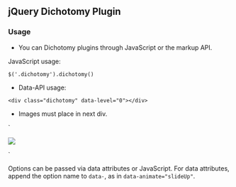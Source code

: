 ## jQuery Dichotomy Plugin

### Usage

* You can Dichotomy plugins through JavaScript or the markup API.

JavaScript usage:

`$('.dichotomy').dichotomy()`

* Data-API usage:

`<div class="dichotomy" data-level="0"></div>`

* Images must place in next div.

`<div class="dichotomy-images">
    <img src="2.jpg">
 </div>`

Options can be passed via data attributes or JavaScript. For data attributes, append the option name to `data-`, as in `data-animate="slideUp"`.

<table>
<tr></tr>
</table>
